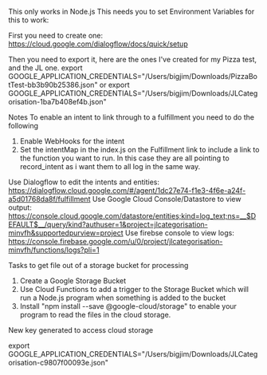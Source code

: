 This only works in Node.js
This needs you to set Environment Variables for this to work:

First you need to create one: https://cloud.google.com/dialogflow/docs/quick/setup

Then you need to export it, here are the ones I've created for my Pizza test, and the JL one.
export GOOGLE_APPLICATION_CREDENTIALS="/Users/bigjim/Downloads/PizzaBotTest-bb3b90b25386.json"
or
export GOOGLE_APPLICATION_CREDENTIALS="/Users/bigjim/Downloads/JLCategorisation-1ba7b408ef4b.json"

Notes
To enable an intent to link through to a fulfillment you need to do the following

1. Enable WebHooks for the intent
2. Set the intentMap in the index.js on the Fulfillment link to include a link to the function you want to run. In this case they are all pointing to record_intent as i want them to all log in the same way.

Use Dialogflow to edit the intents and entities: https://dialogflow.cloud.google.com/#/agent/1dc27e74-f1e3-4f6e-a24f-a5d01768da8f/fulfillment
Use Google Cloud Console/Datastore to view output: https://console.cloud.google.com/datastore/entities;kind=log_text;ns=__$DEFAULT$__/query/kind?authuser=1&project=jlcategorisation-minvfh&supportedpurview=project
Use firebse console to view logs: https://console.firebase.google.com/u/0/project/jlcategorisation-minvfh/functions/logs?pli=1

Tasks to get file out of a storage bucket for processing

1. Create a Google Storage Bucket
2. Use Cloud Functions to add a trigger to the Storage Bucket which will run a Node.js program when something is added to the bucket
3. Install "npm install --save @google-cloud/storage" to enable your program to read the files in the cloud storage.

New key generated to access cloud storage

export GOOGLE_APPLICATION_CREDENTIALS="/Users/bigjim/Downloads/JLCategorisation-c9807f00093e.json"
